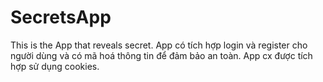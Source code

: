 # SecretsApp
This is the App that reveals secret. App có tích hợp login và register cho người dùng và có mã hoá thông tin để đảm bảo an toàn. App cx được tích hợp sử dụng cookies. 

